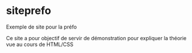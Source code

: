 # siteprefo
Exemple de site pour la préfo

Ce site a pour objectif de servir de démonstration pour expliquer la théorie vue au cours de HTML/CSS
